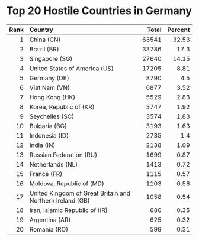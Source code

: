 # Top 20 Hostile Countries in Germany

| Rank | Country | Total | Percent |
| ---: | :------ | ----: | ------: |
| 1 | China (CN) | 63541 | 32.53 |
| 2 | Brazil (BR) | 33786 | 17.3 |
| 3 | Singapore (SG) | 27640 | 14.15 |
| 4 | United States of America (US) | 17205 | 8.81 |
| 5 | Germany (DE) | 8790 | 4.5 |
| 6 | Viet Nam (VN) | 6877 | 3.52 |
| 7 | Hong Kong (HK) | 5529 | 2.83 |
| 8 | Korea, Republic of (KR) | 3747 | 1.92 |
| 9 | Seychelles (SC) | 3574 | 1.83 |
| 10 | Bulgaria (BG) | 3193 | 1.63 |
| 11 | Indonesia (ID) | 2735 | 1.4 |
| 12 | India (IN) | 2138 | 1.09 |
| 13 | Russian Federation (RU) | 1699 | 0.87 |
| 14 | Netherlands (NL) | 1413 | 0.72 |
| 15 | France (FR) | 1115 | 0.57 |
| 16 | Moldova, Republic of (MD) | 1103 | 0.56 |
| 17 | United Kingdom of Great Britain and Northern Ireland (GB) | 1058 | 0.54 |
| 18 | Iran, Islamic Republic of (IR) | 680 | 0.35 |
| 19 | Argentina (AR) | 625 | 0.32 |
| 20 | Romania (RO) | 599 | 0.31 |
